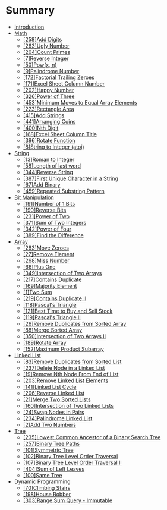 # Summary

* [Introduction](README.md)
* [Math](mathmd.md)
    * [\[258\]Add Digits](add_digits.md)
    * [\[263\]Ugly Number](ugly_number.md)
    * [\[204\]Count Primes](count_primes.md)
    * [\[7\]Reverse Integer](reverse_integer.md)
    * [\[50\]Pow\(x, n\)](powx,_n.md)
    * [\[9\]Palindrome Number](palindrome_number.md)
    * [\[172\]Factorial Trailing Zeroes](factorial_trailing_zeroes.md)
    * [\[171\]Excel Sheet Column Number](excel_sheet_column_number.md)
    * [\[202\]Happy Number](happy_number.md)
    * [\[326\]Power of Three](power_of_three.md)
    * [\[453\]Minimum Moves to Equal Array Elements](minimum_moves_to_equal_array_elements.md)
    * [\[223\]Rectangle Area](rectangle_area.md)
    * [\[415\]Add Strings](add_strings.md)
    * [\[441\]Arranging Coins](arranging_coins.md)
    * [\[400\]Nth Digit](nth_digit.md)
    * [\[168\]Excel Sheet Column Title](excel_sheet_column_title.md)
    * [\[396\]Rotate Function](rotate_function.md)
    * [\[8\]String to Integer \(atoi\)](string_to_integer_atoi.md)
* [String](string.md)
    * [\[13\]Roman to Integer](roman_to_integer.md)
    * [\[58\]Length of last word](length_of_last_word.md)
    * [\[344\]Reverse String](reverse_string.md)
    * [\[387\]First Unique Character in a String](first_unique_character_in_a_string.md)
    * [\[67\]Add Binary](add_binary.md)
    * [\[459\]Repeated Substring Pattern](repeated_substring_pattern.md)
* [Bit Manipulation](bit_manipulation.md)
    * [\[191\]Number of 1 Bits](number_of_1_bits.md)
    * [\[190\]Reverse Bits](reverse_bits.md)
    * [\[231\]Power of Two](power_of_two.md)
    * [\[371\]Sum of Two Integers](sum_of_two_integers.md)
    * [\[342\]Power of Four](power_of_four.md)
    * [\[389\]Find the Difference](find_the_difference.md)
* [Array](array.md)
    * [\[283\]Move Zeroes](move_zeroes.md)
    * [\[27\]Remove Element](remove_element.md)
    * [\[268\]Miss Number](miss_number.md)
    * [\[66\]Plus One](plus_one.md)
    * [\[349\]Intersection of Two Arrays](intersection_of_two_arrays.md)
    * [\[217\]Contains Duplicate](contains_duplicate.md)
    * [\[169\]Majority Element](majority_element.md)
    * [\[1\]Two Sum](two_sum.md)
    * [\[219\]Contains Duplicate II](contains_duplicate_ii.md)
    * [\[118\]Pascal's Triangle](pascals_triangle.md)
    * [\[121\]Best Time to Buy and Sell Stock](best_time_to_buy_and_sell_stock.md)
    * [\[119\]Pascal's Triangle II](pascals_triangle_ii.md)
    * [\[26\]Remove Duplicates from Sorted Array](remove_duplicates_from_sorted_array.md)
    * [\[88\]Merge Sorted Array](merge_sorted_array.md)
    * [\[350\]Intersection of Two Arrays II](intersection_of_two_arrays_ii.md)
    * [\[189\]Rotate Array](rotate_array.md)
    * [\[152\]Maximum Product Subarray](152maximum-product-subarray.md)
* [Linked List](linked_list.md)
    * [\[83\]Remove Duplicates from Sorted List](remove_duplicates_from_sorted_list.md)
    * [\[237\]Delete Node in a Linked List](delete_node_in_a_linked_list.md)
    * [\[19\]Remove Nth Node From End of List](remove_nth_node_from_end_of_list.md)
    * [\[203\]Remove Linked List Elements](remove_linked_list_elements.md)
    * [\[141\]Linked List Cycle](linked_list_cycle.md)
    * [\[206\]Reverse Linked List](reverse_linked_list.md)
    * [\[21\]Merge Two Sorted Lists](merge_two_sorted_lists.md)
    * [\[160\]Intersection of Two Linked Lists](intersection_of_two_linked_lists.md)
    * [\[24\]Swap Nodes in Pairs](swap_nodes_in_pairs.md)
    * [\[234\]Palindrome Linked List](palindrome_linked_list.md)
    * [\[2\]Add Two Numbers](add_two_numbers.md)
* [Tree](tree.md)
    * [\[235\]Lowest Common Ancestor of a Binary Search Tree](lowest_common_ancestor_of_a_binary_search_tre.md)
    * [\[257\]Binary Tree Paths](binary_tree_paths.md)
    * [\[101\]Symmetric Tree](symmetric_tree.md)
    * [\[102\]Binary Tree Level Order Traversal](binary_tree_level_order_traversal.md)
    * [\[107\]Binary Tree Level Order Traversal II](binary_tree_level_order_traversal_ii.md)
    * [\[404\]Sum of Left Leaves](sum_of_left_leaves.md)
    * [\[100\]Same Tree](same_tree.md)
* Dynamic Programming
    * [\[70\]Climbing Stairs](climbing_stairs.md)
    * [\[198\]House Robber](house_robber.md)
    * [\[303\]Range Sum Query - Immutable](range_sum_query_-_immutable.md)

